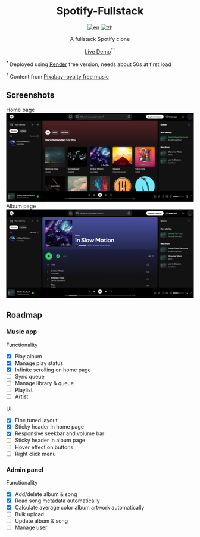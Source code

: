 <div align="center">

  # Spotify-Fullstack

  [![en](https://img.shields.io/badge/lang-English-blue.svg)](https://github.com/zhangwenchili/spotify-fullstack/blob/main/README-en.md) [![zh](https://img.shields.io/badge/lang-中文-red.svg)](https://github.com/zhangwenchili/spotify-fullstack/blob/main/README.md)

  A fullstack Spotify clone

  <a href='https://spotify-clone-ls8p.onrender.com' target='_blank'>Live Demo</a></a><sup>*</sup><sup>&#8224;</sup>
</div>

<sup>*</sup> Deployed using <a href='https://render.com/'>Render</a> free version, needs about 50s at first load

<sup>&#8224;</sup> Content from <a href='https://pixabay.com/music/'>Pixabay royalty free music</a>

## Screenshots
Home page
<img src='images/home-page.png'></img>
Album page
<img src='images/album-page.png'></img>

## Roadmap
### Music app
Functionality
- [x] Play album
- [x] Manage play status
- [x] Infinite scrolling on home page
- [ ] Sync queue
- [ ] Manage library & queue
- [ ] Playlist
- [ ] Artist

UI
- [x] Fine tuned layout
- [x] Sticky header in home page
- [x] Responsive seekbar and volume bar
- [ ] Sticky header in album page
- [ ] Hover effect on buttons
- [ ] Right click menu

### Admin panel
Functionality
- [x] Add/delete album & song
- [x] Read song metadata automatically
- [x] Calculate average color album artwork automatically
- [ ] Bulk upload
- [ ] Update album & song
- [ ] Manage user